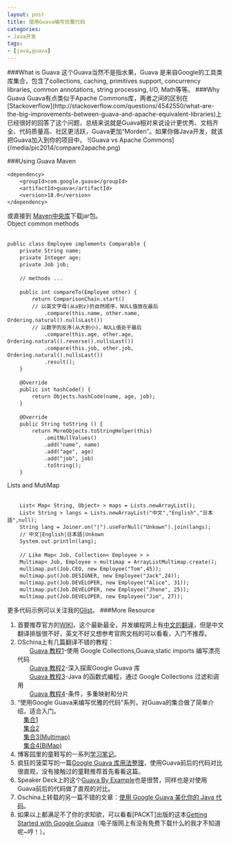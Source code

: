 ```yaml
---
layout: post
title: 使用Guava编写优雅代码
categories:
- Java开发
tags:
- [java,guava]
---
```

<link rel="stylesheet" href="/media/highlight/styles/github.css">
<script src="/media/highlight/highlight.pack.js"></script>
<script>
$(document).ready(function() {
  $('pre code').each(function(i, block) {
    hljs.highlightBlock(block);
  });
});
</script>
###What is Guava
这个Guava当然不是指水果，Guava 是来自Google的工具类库集合，包含了collections, caching, primitives support, concurrency libraries, common annotations, string processing, I/O, Math等等。
###Why Guava
Guava有点类似于Apache Commons库，两者之间的区别在[Stackoverflow](http://stackoverflow.com/questions/4542550/what-are-the-big-improvements-between-guava-and-apache-equivalent-libraries)上已经很好的回答了这个问题，总结来说就是Guava相对来说设计更优秀、文档齐全、代码质量高、社区更活跃，Guava更加“Morden”。如果你做Java开发，就该把Guava加入到你的项目中。
![Guava vs Apache Commons](/media/pic2014/compare2apache.png)

###Using Guava
Maven
<pre><code class="xml">&lt;dependency&gt;
    &lt;groupId&gt;com.google.guava&lt;/groupId&gt;
    &lt;artifactId&gt;guava&lt;/artifactId&gt;
    &lt;version&gt;18.0&lt;/version&gt;
&lt;/dependency&gt;
</code></pre>
或直接到 [Maven中央库](http://mvnrepository.com/artifact/com.google.guava/guava)下载jar包。  
Object common methods
<pre><code class="java">
public class Employee implements Comparable<Employee> {
	private String name;
	private Integer age;
	private Job job;

	// methods ...

	public int compareTo(Employee other) {
		return ComparisonChain.start()
		// 以英文字母(从a到z)的自然顺序，NULL值放在最后
			.compare(this.name, other.name, Ordering.natural().nullsLast())
		// 以数字的反序(从大到小)，NULL值处于最后
			.compare(this.age, other.age, Ordering.natural().reverse().nullsLast())
			.compare(this.job, other.job, Ordering.natural().nullsLast())
			.result();
	}

	@Override
	public int hashCode() {
		return Objects.hashCode(name, age, job);
	}

	@Override
	public String toString () {
		return MoreObjects.toStringHelper(this)
			.omitNullValues()
			.add("name", name)
			.add("age", age)
			.add("job", job)
			.toString();
	}
</code></pre>
Lists and MutiMap
<pre><code class="java">
	List< Map< String, Object> > maps = Lists.newArrayList();
	List< String > langs = Lists.newArrayList("中文","English","日本語",null);
	String lang = Joiner.on("|").useForNull("Unkown").join(langs);
	// 中文|English|日本語|Unkown
	System.out.println(lang);                                               
	
	// Like Map< Job, Collection< Employee > >
	Multimap< Job, Employee > multimap = ArrayListMultimap.create();
	multimap.put(Job.CEO, new Employee("Tom",45));
	multimap.put(Job.DESIGNER, new Employee("Jack",24));
	multimap.put(Job.DEVELOPER, new Employee("Alice", 31));
	multimap.put(Job.DEVELOPER, new Employee("Jhone", 25));
	multimap.put(Job.DEVELOPER, new Employee("Jim", 27));
</code></pre>
更多代码示例可以关注我的[Glist](https://gist.github.com/greycode/2969fe130d345f87a208)。
###More Resource
1. 首要推荐官方的[WIKI](https://code.google.com/p/guava-libraries/wiki/GuavaExplained?tm=6)，这个最新最全，并发编程网上有[中文的翻译](http://ifeve.com/google-guava/)，但是中文翻译排版很不好，英文不好又想参考官网文档的可以看看，入门不推荐。
2. OSchina上有几篇翻译不错的教程：  
　　[Guava 教程1](http://www.oschina.net/translate/beautiful-code-with-google-collections-guava-and-static-imports-part-1)-使用 Google Collections,Guava,static imports 编写漂亮代码  
　　[Guava 教程2](http://www.oschina.net/translate/diving-into-the-google-guava-library-part-2)-深入探索Google Guava 库  
　　[Guava 教程3](http://www.oschina.net/translate/functional-java-filtering-and-ordering-with-google-collections-part-3)-Java 的函数式编程，通过 Google Collections 过滤和调用  
　　[Guava 教程4](http://www.oschina.net/translate/preconditions-multimaps-and-partitioning-with-google-collections-part-4)-条件，多重映射和分片  
3. “使用Google Guava来编写优雅的代码”系列，对Guava的集合做了简单介绍，适合入门。  
　[集合1](http://www.letonlife.com/writing-clean-code-with-google-guava-part-4-915)  
　[集合2](http://www.letonlife.com/writing-clean-code-with-google-guava-part-5-918)  
　[集合3(Multimap)](http://www.letonlife.com/writing-clean-code-with-google-guava-part-6-multimap-923)  
　[集合4(BiMap)](http://www.letonlife.com/writing-clean-code-with-google-guava-part-7-bimap-930)  
4. 博客园里的童鞋写的一系列[学习笔记](http://www.cnblogs.com/peida/p/Guava.html)。  
5. 疯狂的菠菜写的一篇[Google Guava 库用法整理](http://macrochen.iteye.com/blog/737058)，使用Guava前后的代码对比很直观，没有接触过的童鞋推荐首先看看这篇。
6. Speaker Deck上的这个[Guava By Example](https://speakerdeck.com/eneveu/guava-by-example)也是很赞，同样也是对使用Guava前后的代码做了直观的对比。
7. Oschina上转载的另一篇不错的文章：[使用 Google Guava 美化你的 Java 代码](http://my.oschina.net/leejun2005/blog/172328#OSC_h3_1)。
8. 如果以上都满足不了你的求知欲，可以看看[PACKT]出版的这本[Getting Started with Google Guava](https://www.packtpub.com/application-development/getting-started-google-guava)（电子版网上有没有免费下载什么的我才不知道呢~哼！）。
　
